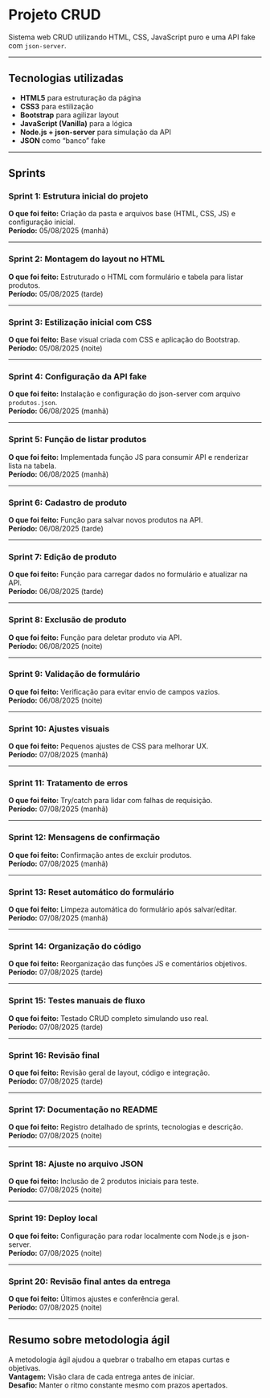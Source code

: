 # Projeto CRUD

Sistema web CRUD utilizando HTML, CSS, JavaScript puro e uma API fake com `json-server`.

---

## Tecnologias utilizadas
- **HTML5** para estruturação da página
- **CSS3** para estilização
- **Bootstrap** para agilizar layout
- **JavaScript (Vanilla)** para a lógica
- **Node.js + json-server** para simulação da API
- **JSON** como “banco” fake

---

## Sprints

### Sprint 1: Estrutura inicial do projeto
**O que foi feito:** Criação da pasta e arquivos base (HTML, CSS, JS) e configuração inicial.  
**Período:** 05/08/2025 (manhã)  

---

### Sprint 2: Montagem do layout no HTML
**O que foi feito:** Estruturado o HTML com formulário e tabela para listar produtos.  
**Período:** 05/08/2025 (tarde)  

---

### Sprint 3: Estilização inicial com CSS
**O que foi feito:** Base visual criada com CSS e aplicação do Bootstrap.  
**Período:** 05/08/2025 (noite)  

---

### Sprint 4: Configuração da API fake
**O que foi feito:** Instalação e configuração do json-server com arquivo `produtos.json`.  
**Período:** 06/08/2025 (manhã)  

---

### Sprint 5: Função de listar produtos
**O que foi feito:** Implementada função JS para consumir API e renderizar lista na tabela.  
**Período:** 06/08/2025 (manhã)  

---

### Sprint 6: Cadastro de produto
**O que foi feito:** Função para salvar novos produtos na API.  
**Período:** 06/08/2025 (tarde)  

---

### Sprint 7: Edição de produto
**O que foi feito:** Função para carregar dados no formulário e atualizar na API.  
**Período:** 06/08/2025 (tarde)  

---

### Sprint 8: Exclusão de produto
**O que foi feito:** Função para deletar produto via API.  
**Período:** 06/08/2025 (noite)  

---

### Sprint 9: Validação de formulário
**O que foi feito:** Verificação para evitar envio de campos vazios.  
**Período:** 06/08/2025 (noite)  

---

### Sprint 10: Ajustes visuais
**O que foi feito:** Pequenos ajustes de CSS para melhorar UX.  
**Período:** 07/08/2025 (manhã)  

---

### Sprint 11: Tratamento de erros
**O que foi feito:** Try/catch para lidar com falhas de requisição.  
**Período:** 07/08/2025 (manhã)  

---

### Sprint 12: Mensagens de confirmação
**O que foi feito:** Confirmação antes de excluir produtos.  
**Período:** 07/08/2025 (manhã)  

---

### Sprint 13: Reset automático do formulário
**O que foi feito:** Limpeza automática do formulário após salvar/editar.  
**Período:** 07/08/2025 (manhã)  

---

### Sprint 14: Organização do código
**O que foi feito:** Reorganização das funções JS e comentários objetivos.  
**Período:** 07/08/2025 (tarde)  

---

### Sprint 15: Testes manuais de fluxo
**O que foi feito:** Testado CRUD completo simulando uso real.  
**Período:** 07/08/2025 (tarde)  

---

### Sprint 16: Revisão final
**O que foi feito:** Revisão geral de layout, código e integração.  
**Período:** 07/08/2025 (tarde)  

---

### Sprint 17: Documentação no README
**O que foi feito:** Registro detalhado de sprints, tecnologias e descrição.  
**Período:** 07/08/2025 (noite)  

---

### Sprint 18: Ajuste no arquivo JSON
**O que foi feito:** Inclusão de 2 produtos iniciais para teste.  
**Período:** 07/08/2025 (noite)  

---

### Sprint 19: Deploy local
**O que foi feito:** Configuração para rodar localmente com Node.js e json-server.  
**Período:** 07/08/2025 (noite)  

---

### Sprint 20: Revisão final antes da entrega
**O que foi feito:** Últimos ajustes e conferência geral.  
**Período:** 07/08/2025 (noite)  

---

## Resumo sobre metodologia ágil
A metodologia ágil ajudou a quebrar o trabalho em etapas curtas e objetivas.  
**Vantagem:** Visão clara de cada entrega antes de iniciar.  
**Desafio:** Manter o ritmo constante mesmo com prazos apertados.
